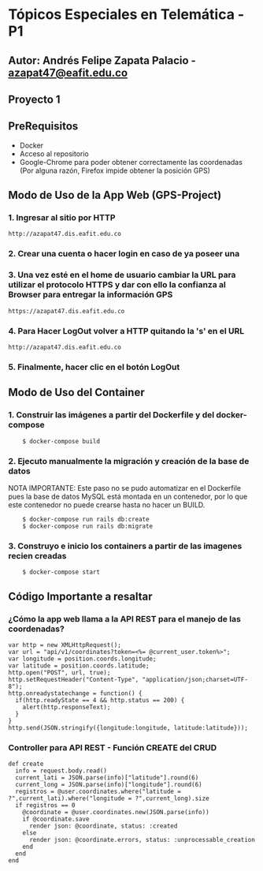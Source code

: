 # Tópicos Especiales en Telemática -P1
## Autor: Andrés Felipe Zapata Palacio - azapat47@eafit.edu.co
## Proyecto 1
## PreRequisitos
* Docker
* Acceso al repositorio
* Google-Chrome para poder obtener correctamente las coordenadas (Por alguna razón, Firefox impide obtener la posición GPS)
## Modo de Uso de la App Web (GPS-Project)
### 1. Ingresar al sitio por HTTP
    http://azapat47.dis.eafit.edu.co
### 2. Crear una cuenta o hacer login en caso de ya poseer una
### 3. Una vez esté en el home de usuario cambiar la URL para utilizar el protocolo HTTPS y dar con ello la confianza al Browser para entregar la información GPS
    https://azapat47.dis.eafit.edu.co
### 4. Para Hacer LogOut volver a HTTP quitando la 's' en el URL
    http://azapat47.dis.eafit.edu.co
### 5. Finalmente, hacer clic en el botón LogOut

## Modo de Uso del Container
### 1. Construir las imágenes a partir del Dockerfile y del docker-compose
        $ docker-compose build
### 2. Ejecuto manualmente la migración y creación de la base de datos
NOTA IMPORTANTE: Este paso no se pudo automatizar en el Dockerfile pues la base de datos MySQL está montada en un contenedor, por lo que este contenedor no puede crearse hasta no hacer un BUILD.

        $ docker-compose run rails db:create
        $ docker-compose run rails db:migrate
### 3. Construyo e inicio los containers a partir de las imagenes recien creadas
        $ docker-compose start
        
## Código Importante a resaltar
### ¿Cómo la app web llama a la API REST para el manejo de las coordenadas?
    var http = new XMLHttpRequest();
    var url = "api/v1/coordinates?token=<%= @current_user.token%>";
    var longitude = position.coords.longitude;
    var latitude = position.coords.latitude;
    http.open("POST", url, true);
    http.setRequestHeader("Content-Type", "application/json;charset=UTF-8");
    http.onreadystatechange = function() {
      if(http.readyState == 4 && http.status == 200) { 
        alert(http.responseText);
      }
    }
    http.send(JSON.stringify({longitude:longitude, latitude:latitude}));
### Controller para API REST - Función CREATE del CRUD
    def create
      info = request.body.read()
      current_lati = JSON.parse(info)["latitude"].round(6)
      current_long = JSON.parse(info)["longitude"].round(6)
      registros = @user.coordinates.where("latitude = ?",current_lati).where("longitude = ?",current_long).size
      if registros == 0
        @coordinate = @user.coordinates.new(JSON.parse(info))
        if @coordinate.save
          render json: @coordinate, status: :created
        else
          render json: @coordinate.errors, status: :unprocessable_creation
        end
      end
    end
